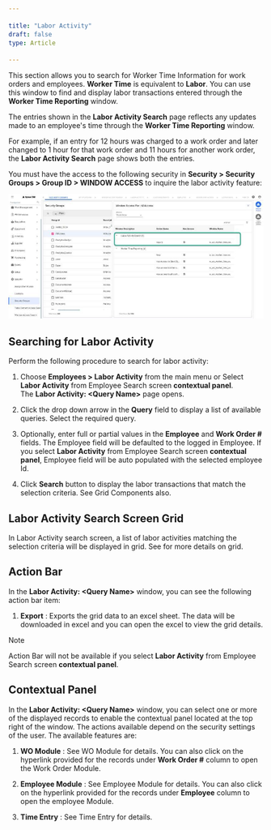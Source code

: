 ```yaml
---  

title: "Labor Activity"   
draft: false 
type: Article

---
```


This section allows you to search for Worker Time Information for work orders
and employees. **Worker Time** is equivalent to **Labor**. You can use this
window to find and display labor transactions entered through the **Worker
Time Reporting** window.

The entries shown in the **Labor Activity Search** page reflects any updates
made to an employee's time through the **Worker Time Reporting** window.

For example, if an entry for 12 hours was charged to a work order and later
changed to 1 hour for that work order and 11 hours for another work order, the
**Labor Activity Search** page shows both the entries.

You must have the access to the following security in **Security > Security
Groups > Group ID > WINDOW ACCESS** to inquire the labor activity feature:

![](../assets/employees/image016.jpg)


## Searching for Labor Activity

Perform the following procedure to search for labor activity:

  1. Choose **Employees > Labor Activity** from the main menu or Select **Labor Activity** from Employee Search screen **contextual panel**.
<br>The **Labor Activity: \<Query Name>** page opens.

  2. Click the drop down arrow in the **Query** field to display a list of available queries. Select the required query. 
  3. Optionally, enter full or partial values in the **Employee** and **Work Order #** fields. The Employee field will be defaulted to the logged in Employee. If you select **Labor Activity** from Employee Search screen **contextual panel**, Employee field will be auto populated with the selected employee Id.
  4. Click **Search** button to display the labor transactions that match the selection criteria. See Grid Components also.

## Labor Activity Search Screen Grid

In Labor Activity search screen, a list of labor activities matching the
selection criteria will be displayed in grid. See for more details on grid.

## Action Bar

In the **Labor Activity: \<Query Name>** window, you can see the following
action bar item:

  1. **Export** : Exports the grid data to an excel sheet. The data will be downloaded in excel and you can open the excel to view the grid details.

>[!note]
>Action Bar will not be available if you select **Labor Activity** from
Employee Search screen **contextual panel**.

## Contextual Panel

In the **Labor Activity: \<Query Name>** window, you can select one or more of
the displayed records to enable the contextual panel located at the top right
of the window. The actions available depend on the security settings of the
user. The available features are:

  1. **WO Module** : See WO Module for details. You can also click on the hyperlink provided for the records under **Work Order #** column to open the Work Order Module.
  
  2. **Employee Module** : See Employee Module for details. You can also click on the hyperlink provided for the records under **Employee** column to open the employee Module.
  3. **Time Entry** : See Time Entry for details.

